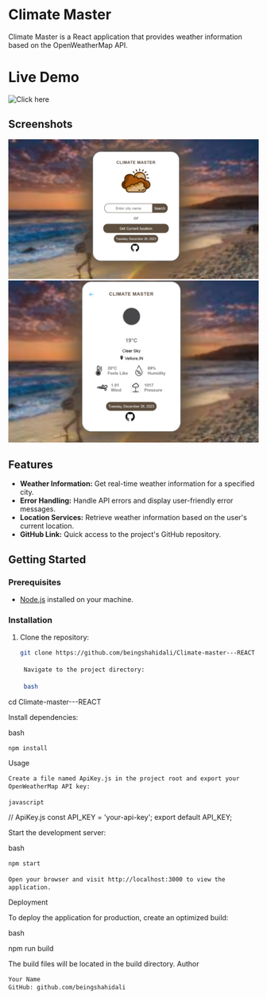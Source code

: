 # Climate Master

Climate Master is a React application that provides weather information based on the OpenWeatherMap API.

# Live Demo 
![Click here  ](https://climate-master.netlify.app/)

## Screenshots

![Climate Master Screenshot](https://github.com/beingshahidali/Climate-master---REACT/blob/main/public/screenshot.png)
<br>
![Climate Master Screenshot](https://github.com/beingshahidali/Climate-master---REACT/blob/main/public/screenshot2.png)

## Features

- **Weather Information:** Get real-time weather information for a specified city.
- **Error Handling:** Handle API errors and display user-friendly error messages.
- **Location Services:** Retrieve weather information based on the user's current location.
- **GitHub Link:** Quick access to the project's GitHub repository.



## Getting Started

### Prerequisites

- [Node.js](https://nodejs.org/) installed on your machine.

### Installation

1. Clone the repository:

   ```bash
   git clone https://github.com/beingshahidali/Climate-master---REACT

    Navigate to the project directory:

    bash

cd Climate-master---REACT

Install dependencies:

bash

    npm install

Usage

    Create a file named ApiKey.js in the project root and export your OpenWeatherMap API key:

    javascript

// ApiKey.js
const API_KEY = 'your-api-key';
export default API_KEY;

Start the development server:

bash

    npm start

    Open your browser and visit http://localhost:3000 to view the application.

Deployment

To deploy the application for production, create an optimized build:

bash

npm run build

The build files will be located in the build directory.
Author

    Your Name
    GitHub: github.com/beingshahidali
